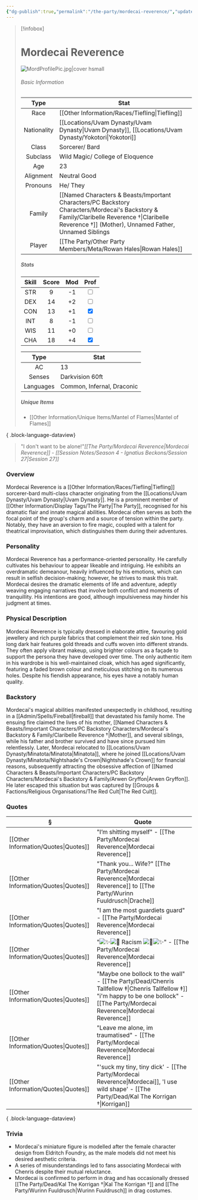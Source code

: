 ```yaml
---
{"dg-publish":true,"permalink":"/the-party/mordecai-reverence/","updated":"2025-08-29T22:44:58.198+01:00"}
---
```



> [!infobox]
> # Mordecai Reverence
> ![MordProfilePic.jpg|cover hsmall](/img/user/Admin/Attachments/MordProfilePic.jpg)
> ###### Basic Information
> 
>  Type | Stat |
> :----: | --- |
>  Race | [[Other Information/Races/Tiefling\|Tiefling]] |
>  Nationality | [[Locations/Uvam Dynasty/Uvam Dynasty\|Uvam Dynasty]], [[Locations/Uvam Dynasty/Yokotori\|Yokotori]] |
>  Class | Sorcerer/ Bard |
>  Subclass | Wild Magic/ College of Eloquence |
>  Age | 23 |
>  Alignment | Neutral Good |
>  Pronouns | He/ They |
>  Family | [[Named Characters & Beasts/Important Characters/PC Backstory Characters/Mordecai's Backstory & Family/Claribelle Reverence †\|Claribelle Reverence †]] (Mother), Unnamed Father, Unnamed Siblings |
>  Player | [[The Party/Other Party Members/Meta/Rowan Hales\|Rowan Hales]] |
>  ##### Stats
> Skill | Score | Mod | Prof |
> :---: | :---: | :---: | :---: |
>  STR | 9 | -1 | <input type="checkbox" unchecked> |
>  DEX | 14 | +2 |  <input type="checkbox" unchecked> |
>  CON | 13 | +1 | <input type="checkbox" checked> |
>  INT | 8 | -1 | <input type="checkbox" unchecked>|
>  WIS | 11 | +0 | <input type="checkbox" unchecked> |
>  CHA | 18 | +4 | <input type="checkbox" checked> |
>  
>  
>Type | Stat |
>:---: | --- |
>AC | 13 |
>Senses | Darkvision 60ft |
>Languages | Common, Infernal, Draconic|
>
>##### Unique Items 
> - [[Other Information/Unique Items/Mantel of Flames\|Mantel of Flames]]
> 
{ .block-language-dataview}


> "I don't want to be alone!"<cite>[[The Party/Mordecai Reverence\|Mordecai Reverence]] - [[Session Notes/Season 4 - Ignatius Beckons/Session 27\|Session 27]]</cite>

### Overview
Mordecai Reverence is a [[Other Information/Races/Tiefling\|Tiefling]] sorcerer-bard multi-class character originating from the [[Locations/Uvam Dynasty/Uvam Dynasty\|Uvam Dynasty]]. He is a prominent member of [[Other Information/Display Tags/The Party\|The Party]], recognised for his dramatic flair and innate magical abilities. Mordecai often serves as both the focal point of the group's charm and a source of tension within the party. Notably, they have an aversion to fire magic, coupled with a talent for theatrical improvisation, which distinguishes them during their adventures. 

### Personality
Mordecai Reverence has a performance-oriented personality. He carefully cultivates his behaviour to appear likeable and intriguing. He exhibits an overdramatic demeanour, heavily influenced by his emotions, which can result in selfish decision-making; however, he strives to mask this trait. Mordecai desires the dramatic elements of life and adventure, adeptly weaving engaging narratives that involve both conflict and moments of tranquillity. His intentions are good, although impulsiveness may hinder his judgment at times.

### Physical Description
Mordecai Reverence is typically dressed in elaborate attire, favouring gold jewellery and rich purple fabrics that complement their red skin tone. His long dark hair features gold threads and cuffs woven into different strands. They often apply vibrant makeup, using brighter colours as a façade to support the persona they have developed over time. The only authentic item in his wardrobe is his well-maintained cloak, which has aged significantly, featuring a faded brown colour and meticulous stitching on its numerous holes. Despite his fiendish appearance, his eyes have a notably human quality.

### Backstory 
Mordecai's magical abilities manifested unexpectedly in childhood, resulting in a [[Admin/Spells/Fireball\|fireball]] that devastated his family home. The ensuing fire claimed the lives of his mother, [[Named Characters & Beasts/Important Characters/PC Backstory Characters/Mordecai's Backstory & Family/Claribelle Reverence †\|Mother]], and several siblings, while his father and brother survived and have since pursued him relentlessly. Later, Mordecai relocated to [[Locations/Uvam Dynasty/Minatota/Minatota\|Minatota]], where he joined [[Locations/Uvam Dynasty/Minatota/Nightshade's Crown\|Nightshade's Crown]] for financial reasons, subsequently attracting the obsessive affection of [[Named Characters & Beasts/Important Characters/PC Backstory Characters/Mordecai's Backstory & Family/Arwen Gryffon\|Arwen Gryffon]]. He later escaped this situation but was captured by [[Groups & Factions/Religious Organisations/The Red Cult\|The Red Cult]].

### Quotes
| §                                       | Quote                                                                                                                                                                                                                                                     |
| --------------------------------------- | --------------------------------------------------------------------------------------------------------------------------------------------------------------------------------------------------------------------------------------------------------- |
| [[Other Information/Quotes\|Quotes]] | "I’m shitting myself" - [[The Party/Mordecai Reverence\|Mordecai Reverence]]                                                                                                                                                                                                            |
| [[Other Information/Quotes\|Quotes]] | "Thank you... Wife?" [[The Party/Mordecai Reverence\|Mordecai Reverence]] to [[The Party/Wurinn Fuuldrusch\|Drache]]                                                                                                                                                                              |
| [[Other Information/Quotes\|Quotes]] | "I am the most guardiets guard" - [[The Party/Mordecai Reverence\|Mordecai Reverence]]                                                                                                                                                                                                  |
| [[Other Information/Quotes\|Quotes]] | "![✨](https://discord.com/assets/10cfdf082083ea92.svg)![🌈](https://discord.com/assets/03c45c83ae57ae76.svg) Racism ![🌈](https://discord.com/assets/03c45c83ae57ae76.svg)![✨](https://discord.com/assets/10cfdf082083ea92.svg)" - [[The Party/Mordecai Reverence\|Mordecai Reverence]] |
| [[Other Information/Quotes\|Quotes]] | "Maybe one bollock to the wall" - [[The Party/Dead/Chenris Tallfellow ‡\|Chenris Tallfellow ‡]] "i'm happy to be one bollock" - [[The Party/Mordecai Reverence\|Mordecai Reverence]]                                                                                                                                         |
| [[Other Information/Quotes\|Quotes]] | "Leave me alone, im traumatised" - [[The Party/Mordecai Reverence\|Mordecai Reverence]]                                                                                                                                                                                                 |
| [[Other Information/Quotes\|Quotes]] | "'suck my tiny, tiny dick' - [[The Party/Mordecai Reverence\|Mordecai]], 'I use wild shape' - [[The Party/Dead/Kal The Korrigan †\|Korrigan]]                                                                                                                                      |

{ .block-language-dataview}

### Trivia
* Mordecai's miniature figure is modelled after the female character design from Eldritch Foundry, as the male models did not meet his desired aesthetic criteria.
* A series of misunderstandings led to fans associating Mordecai with Chenris despite their mutual reluctance.
* Mordecai is confirmed to perform in drag and has occasionally dressed [[The Party/Dead/Kal The Korrigan †\|Kal The Korrigan †]] and [[The Party/Wurinn Fuuldrusch\|Wurinn Fuuldrusch]] in drag costumes.